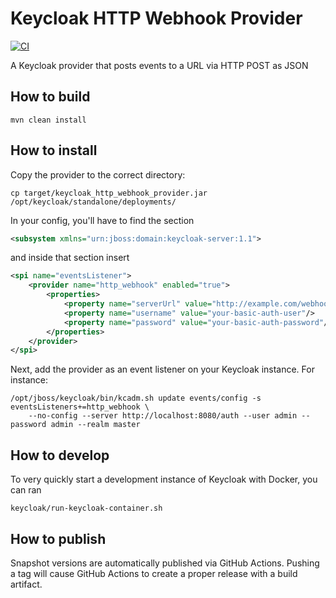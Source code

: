 # Keycloak HTTP Webhook Provider

[![CI](https://github.com/svenstaro/keycloak-http-webhook-provider/workflows/CI/badge.svg)](https://github.com/svenstaro/keycloak-http-webhook-provider/actions)

A Keycloak provider that posts events to a URL via HTTP POST as JSON

## How to build

    mvn clean install

## How to install

Copy the provider to the correct directory:

    cp target/keycloak_http_webhook_provider.jar /opt/keycloak/standalone/deployments/

In your config, you'll have to find the section
```xml
<subsystem xmlns="urn:jboss:domain:keycloak-server:1.1">
```
and inside that section insert

```xml
<spi name="eventsListener">
    <provider name="http_webhook" enabled="true">
        <properties>
            <property name="serverUrl" value="http://example.com/webhook"/>
            <property name="username" value="your-basic-auth-user"/>
            <property name="password" value="your-basic-auth-password"/>
        </properties>
    </provider>
</spi>
```

Next, add the provider as an event listener on your Keycloak instance. For instance:

    /opt/jboss/keycloak/bin/kcadm.sh update events/config -s eventsListeners+=http_webhook \
        --no-config --server http://localhost:8080/auth --user admin --password admin --realm master

## How to develop

To very quickly start a development instance of Keycloak with Docker, you can ran

    keycloak/run-keycloak-container.sh

## How to publish

Snapshot versions are automatically published via GitHub Actions.
Pushing a tag will cause GitHub Actions to create a proper release with a build artifact.
